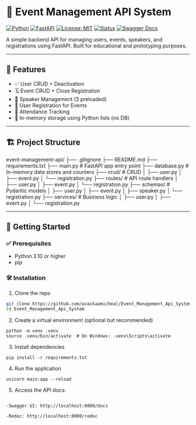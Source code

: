# 🎉 Event Management API System

[![Python](https://img.shields.io/badge/Python-3.10%2B-blue.svg)](https://www.python.org/)
[![FastAPI](https://img.shields.io/badge/FastAPI-%F0%9F%9A%80-green)](https://fastapi.tiangolo.com/)
[![License: MIT](https://img.shields.io/badge/License-MIT-yellow.svg)](https://opensource.org/licenses/MIT)
[![Status](https://img.shields.io/badge/Build-Complete-brightgreen.svg)]()
[![Swagger Docs](https://img.shields.io/badge/docs-Swagger-blue)](http://127.0.0.1:8000/docs)

A simple backend API for managing users, events, speakers, and registrations using FastAPI. Built for educational and prototyping purposes.

---

## 🧩 Features

- ✅ User CRUD + Deactivation
- 🗓️ Event CRUD + Close Registration
- 🎤 Speaker Management (3 preloaded)
- 📝 User Registration for Events
- 📌 Attendance Tracking
- 🧠 In-memory storage using Python lists (no DB)

---

## 🏗️ Project Structure

event-management-api/
├── .gitignore
├── README.md
├── requirements.txt
├── main.py # FastAPI app entry point
├── database.py # In-memory data stores and counters
├── crud/ # CRUD
│ ├── user.py
│ ├── event.py
│ └── registration.py
├── routes/ # API route handlers
│ ├── user.py
│ ├── event.py
│ └── registration.py
├── schemas/ # Pydantic models
│ ├── user.py
│ ├── event.py
│ ├── speaker.py
│ └── registration.py
├── services/ # Business logic
│ ├── user.py
│ ├── event.py
│ └── registration.py


---

## 🚀 Getting Started

### ✅ Prerequisites

- Python 3.10 or higher
- pip

### 🛠️ Installation

1. Clone the repo

```bash
git clone https://github.com/avackaamicheal/Event_Management_Api_System.git
cd Event_Management_Api_System

```
2. Create a virtual environment (optional but recommended)

```
python -m venv .venv
source .venv/bin/activate  # On Windows: .venv\Scripts\activate
```
3. Install dependencies
```
pip install -r requirements.txt
```
4. Run the application

```
uvicorn main:app --reload
```
5. Access the API docs:
```

-Swagger UI: http://localhost:8000/docs

-Redoc: http://localhost:8000/redoc
```
